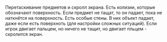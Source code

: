 Перетаскивание предметов и скролл экрана.
Есть колизии, которые обозначают поверхность. Если предмет не тащат, то он падает, пока не наткнётся на поверхность.
Есть особые стены. В них объект падает, даже если есть поверхноть (для настройки сложных ситуаций).
Если игрок двигает пальцем, но ничего не тащит, но двигает пльцем - скролится экран.
